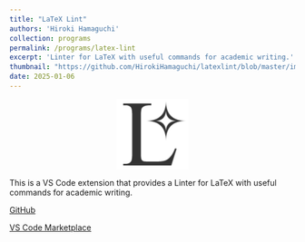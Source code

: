 ```yaml
---
title: "LaTeX Lint"
authors: 'Hiroki Hamaguchi'
collection: programs
permalink: /programs/latex-lint
excerpt: 'Linter for LaTeX with useful commands for academic writing.'
thumbnail: "https://github.com/HirokiHamaguchi/latexlint/blob/master/images/mainIcon512.png?raw=true"
date: 2025-01-06
---
```


<img src="https://github.com/HirokiHamaguchi/latexlint/blob/master/images/mainIcon512.png?raw=true" alt="LaTeX Lint" width="25%" style="display: block; margin: 0 auto;">

This is a VS Code extension that provides a Linter for LaTeX with useful commands for academic writing.

[GitHub](https://github.com/HirokiHamaguchi/latexlint/tree/master)

[VS Code Marketplace](https://marketplace.visualstudio.com/items?itemName=hari64boli64.latexlint)
